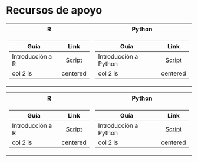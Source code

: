 # Recursos de apoyo

<table>
<tr><th> R </th><th>Python</th></tr>
<tr><td>
  
| Guía   |      Link      | 
|----------|:-------------:|
| Introducción a R |  [Script](https://github.com/NicolasGP01/Tecnicas-de-medicion-economica/blob/main/UNIDAD1/Material/Introducci%C3%B3n%20a%20R%201.0.R) |
| col 2 is |    centered   |

</td><td>

| Guía   |      Link      | 
|----------|:-------------:|
| Introducción a Python |  [Script](https://github.com/NicolasGP01/Tecnicas-de-medicion-economica/blob/main/UNIDAD1/Material/Introducci%C3%B3n%20a%20Python%201.0.py) |
| col 2 is |    centered   |

</td></tr> </table>

<table>
<tr><th> R </th><th>Python</th></tr>
<tr><td>
  
| Guía   |      Link      | 
|----------|:-------------:|
| Introducción a R |  [Script](https://github.com/NicolasGP01/Tecnicas-de-medicion-economica/blob/main/UNIDAD1/Material/Introducci%C3%B3n%20a%20R%201.0.R) |
| col 2 is |    centered   |

</td><td>

| Guía   |      Link      | 
|----------|:-------------:|
| Introducción a Python |  [Script](https://github.com/NicolasGP01/Tecnicas-de-medicion-economica/blob/main/UNIDAD1/Material/Introducci%C3%B3n%20a%20Python%201.0.py) |
| col 2 is |    centered   |

</td></tr> </table>

<!-- https://www.youtube.com/watch?v=KoLAlcBv290 -->
